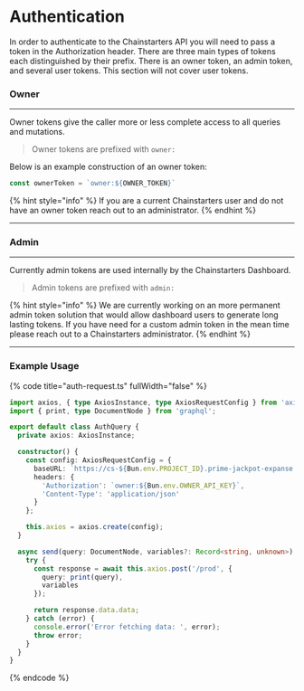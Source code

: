 # Authentication

In order to authenticate to the Chainstarters API you will need to pass a token in the Authorization header. There are three main types of tokens each distinguished by their prefix. There is an owner token, an admin token, and several user tokens. This section will not cover user tokens.

### Owner

***

Owner tokens give the caller more or less complete access to all queries and mutations.

> Owner tokens are prefixed with `owner:`

Below is an example construction of an owner token:

```typescript
const ownerToken = `owner:${OWNER_TOKEN}`
```

{% hint style="info" %}
If you are a current Chainstarters user and do not have an owner token reach out to an administrator.
{% endhint %}

***

### Admin

***

Currently admin tokens are used internally by the Chainstarters Dashboard.

> Admin tokens are prefixed with `admin:`

{% hint style="info" %}
We are currently working on an more permanent admin token solution that would allow dashboard users to generate long lasting tokens. If you have need for a custom admin token in the mean time please reach out to a Chainstarters administrator.
{% endhint %}

***

### Example Usage

{% code title="auth-request.ts" fullWidth="false" %}
```typescript
import axios, { type AxiosInstance, type AxiosRequestConfig } from 'axios';
import { print, type DocumentNode } from 'graphql';

export default class AuthQuery {
  private axios: AxiosInstance;

  constructor() {
    const config: AxiosRequestConfig = {
      baseURL: `https://cs-${Bun.env.PROJECT_ID}.prime-jackpot-expanse.chainstarters.io`,
      headers: {
        'Authorization': `owner:${Bun.env.OWNER_API_KEY}`,
        'Content-Type': 'application/json'
      }
    };

    this.axios = axios.create(config);
  }

  async send(query: DocumentNode, variables?: Record<string, unknown>) {
    try {
      const response = await this.axios.post('/prod', {
        query: print(query),
        variables
      });

      return response.data.data;
    } catch (error) {
      console.error('Error fetching data: ', error);
      throw error;
    }
  }
}

```
{% endcode %}
